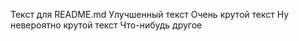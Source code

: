 Текст для README.md
Улучшенный текст
Очень крутой текст
Ну невероятно крутой текст
Что-нибудь другое

